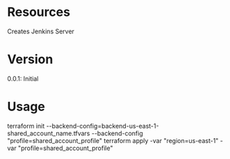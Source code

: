 # Resources
Creates Jenkins Server

# Version
0.0.1: Initial

# Usage
terraform init --backend-config=backend-us-east-1-shared_account_name.tfvars --backend-config "profile=shared_account_profile"
terraform apply -var "region=us-east-1" -var "profile=shared_account_profile"

